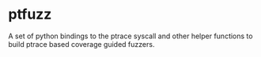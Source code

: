 # ptfuzz

A set of python bindings to the ptrace syscall and other helper functions to build ptrace based coverage guided fuzzers.
